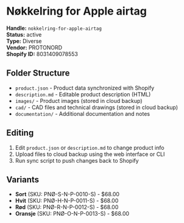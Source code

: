 # Nøkkelring for Apple airtag

**Handle:** `nokkelring-for-apple-airtag`  
**Status:** active  
**Type:** Diverse  
**Vendor:** PROTONORD  
**Shopify ID:** 8031409078553  

## Folder Structure

- `product.json` - Product data synchronized with Shopify
- `description.md` - Editable product description (HTML)
- `images/` - Product images (stored in cloud backup)
- `cad/` - CAD files and technical drawings (stored in cloud backup)
- `documentation/` - Additional documentation and notes

## Editing

1. Edit `product.json` or `description.md` to change product info
2. Upload files to cloud backup using the web interface or CLI
3. Run sync script to push changes back to Shopify

## Variants

- **Sort** (SKU: PNØ-S-N-P-0010-S) - $68.00
- **Hvit** (SKU: PNØ-H-N-P-0011-S) - $68.00
- **Rød** (SKU: PNØ-R-N-P-0012-S) - $68.00
- **Oransje** (SKU: PNØ-O-N-P-0013-S) - $68.00
